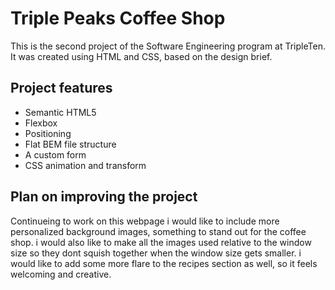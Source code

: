 # Triple Peaks Coffee Shop

This is the second project of the Software Engineering program at TripleTen. It was created using HTML and CSS, based on the design brief.

## Project features

- Semantic HTML5
- Flexbox
- Positioning
- Flat BEM file structure
- A custom form
- CSS animation and transform

## Plan on improving the project

Continueing to work on this webpage i would like to include more personalized background images, something to stand out for the coffee shop. i would also like to make all the images used relative to the window size so they dont squish together when the window size gets smaller. i would like to add some more flare to the recipes section as well, so it feels welcoming and creative.
